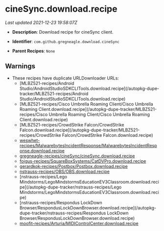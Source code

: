 # cineSync.download.recipe

_Last updated 2021-12-23 19:58:07Z_

- **Description**: Download recipe for cineSync client.

- **Identifier**: `com.github.gregneagle.download.cineSync`

- **Parent Recipes**: `None`

## Warnings

- These recipes have duplicate URLDownloader URLs:
    - [MLBZ521-recipes/Android Studio/AndroidStudioSDKCLITools.download.recipe](/autopkg-dupe-tracker/MLBZ521-recipes/Android Studio/AndroidStudioSDKCLITools.download.recipe)
    - [MLBZ521-recipes/Cisco Umbrella Roaming Client/Cisco Umbrella Roaming Client.download.recipe](/autopkg-dupe-tracker/MLBZ521-recipes/Cisco Umbrella Roaming Client/Cisco Umbrella Roaming Client.download.recipe)
    - [MLBZ521-recipes/CrowdStrike Falcon/CrowdStrike Falcon.download.recipe](/autopkg-dupe-tracker/MLBZ521-recipes/CrowdStrike Falcon/CrowdStrike Falcon.download.recipe)
    - [weswhet-recipes/MalwarebytesIncidentResponse/MalwarebytesIncidentResponse.download.recipe](/autopkg-dupe-tracker/weswhet-recipes/MalwarebytesIncidentResponse/MalwarebytesIncidentResponse.download.recipe)
    - [gregneagle-recipes/cineSync/cineSync.download.recipe](/autopkg-dupe-tracker/gregneagle-recipes/cineSync/cineSync.download.recipe)
    - [foigus-recipes/SquareBoxSystems/CatDVPro.download.recipe](/autopkg-dupe-tracker/foigus-recipes/SquareBoxSystems/CatDVPro.download.recipe)
    - [gerardkok-recipes/Postbox/Postbox.download.recipe](/autopkg-dupe-tracker/gerardkok-recipes/Postbox/Postbox.download.recipe)
    - [nstrauss-recipes/OBS/OBS.download.recipe](/autopkg-dupe-tracker/nstrauss-recipes/OBS/OBS.download.recipe)
    - [nstrauss-recipes/Lego Mindstorms/LegoMindstormsEducationEV3Classroom.download.recipe](/autopkg-dupe-tracker/nstrauss-recipes/Lego Mindstorms/LegoMindstormsEducationEV3Classroom.download.recipe)
    - [nstrauss-recipes/Respondus LockDown Browser/RespondusLockDownBrowser.download.recipe](/autopkg-dupe-tracker/nstrauss-recipes/Respondus LockDown Browser/RespondusLockDownBrowser.download.recipe)
    - [moofit-recipes/Arturia/MIDIControlCenter.download.recipe](/autopkg-dupe-tracker/moofit-recipes/Arturia/MIDIControlCenter.download.recipe)
